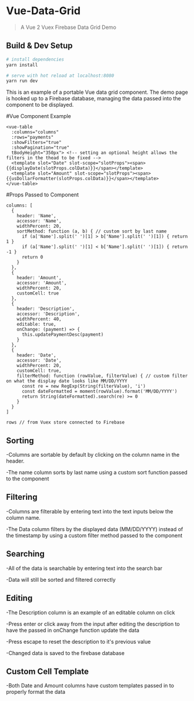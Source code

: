 # Vue-Data-Grid

> A Vue 2 Vuex Firebase Data Grid Demo

## Build & Dev Setup

``` bash
# install dependencies
yarn install

# serve with hot reload at localhost:8080
yarn run dev
```

This is an example of a portable Vue data grid component.
The demo page is hooked up to a Firebase database, managing the data passed into the component to be displayed.

#Vue Component Example
```
<vue-table
  :columns="columns"
  :rows="payments"
  :showFilters="true"
  :showPagination="true"
  tBodyHeight="350px"> <!-- setting an optional height allows the filters in the thead to be fixed -->
  <template slot="Date" slot-scope="slotProps"><span>{{displayDate(slotProps.colData)}}</span></template>
  <template slot="Amount" slot-scope="slotProps"><span>{{usDollarFormatter(slotProps.colData)}}</span></template>
</vue-table>
```

#Props Passed to Component
```
columns: [
  {
    header: 'Name',
    accessor: 'Name',
    widthPercent: 20,
    sortMethod: function (a, b) { // custom sort by last name
      if (a['Name'].split(' ')[1] > b['Name'].split(' ')[1]) { return 1 }
      if (a['Name'].split(' ')[1] < b['Name'].split(' ')[1]) { return -1 }
      return 0
    }
  },
  {
    header: 'Amount',
    accessor: 'Amount',
    widthPercent: 20,
    customCell: true
  },
  {
    header: 'Description',
    accessor: 'Description',
    widthPercent: 40,
    editable: true,
    onChange: (payment) => {
      this.updatePaymentDesc(payment)
    }
  },
  {
    header: 'Date',
    accessor: 'Date',
    widthPercent: 20,
    customCell: true,
    filterMethod: function (rowValue, filterValue) { // custom filter on what the display date looks like MM/DD/YYYY
      const re = new RegExp(String(filterValue), 'i')
      const dateFormatted = moment(rowValue).format('MM/DD/YYYY')
      return String(dateFormatted).search(re) >= 0
    }
  }
]

rows // from Vuex store connected to Firebase
```
## Sorting

-Columns are sortable by default by clicking on the column name in the header.

-The name column sorts by last name using a custom sort function passed to the component

## Filtering

-Columns are filterable by entering text into the text inputs below the column name.

-The Data column filters by the displayed data (MM/DD/YYYY) instead of the timestamp by using a custom filter method passed to the component

## Searching

-All of the data is searchable by entering text into the search bar

-Data will still be sorted and filtered correctly

## Editing

-The Description column is an example of an editable column on click

-Press enter or click away from the input after editing the description to have the passed in onChange function update the data

-Press escape to reset the description to it's previous value

-Changed data is saved to the firebase database

## Custom Cell Template

-Both Date and Amount columns have custom templates passed in to properly format the data  
